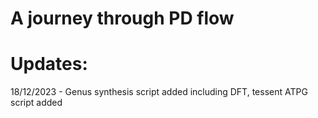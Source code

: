 # A journey through PD flow

# Updates:

18/12/2023 - Genus synthesis script added including DFT, tessent ATPG script added
